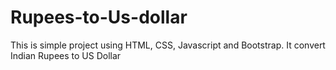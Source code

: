 # Rupees-to-Us-dollar
This is simple project using HTML, CSS, Javascript and Bootstrap. It convert Indian Rupees to US Dollar
